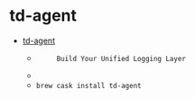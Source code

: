 # td-agent
- [td-agent](https://www.fluentd.org/)
  -          Build Your Unified Logging Layer      
  - 
  - `brew cask install td-agent`
